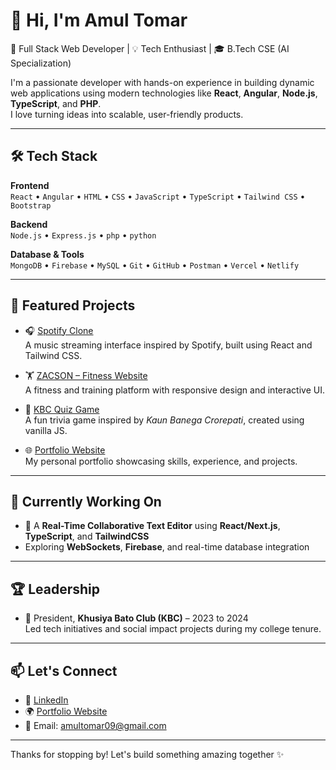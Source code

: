 # 👋 Hi, I'm Amul Tomar

🚀 Full Stack Web Developer | 💡 Tech Enthusiast | 🎓 B.Tech CSE (AI Specialization)

I'm a passionate developer with hands-on experience in building dynamic web applications using modern technologies like **React**, **Angular**, **Node.js**, **TypeScript**, and **PHP**.  
I love turning ideas into scalable, user-friendly products.

---

## 🛠️ Tech Stack

**Frontend**  
`React` • `Angular` • `HTML` • `CSS` • `JavaScript` • `TypeScript` • `Tailwind CSS` • `Bootstrap`

**Backend**  
`Node.js` • `Express.js` • `php` • `python`

**Database & Tools**  
`MongoDB` • `Firebase` • `MySQL` • `Git` • `GitHub` • `Postman` • `Vercel` • `Netlify`

---

## 📌 Featured Projects

- 🎧 [Spotify Clone](https://github.com/amultomar/spotify-clone)  
  A music streaming interface inspired by Spotify, built using React and Tailwind CSS.

- 🏋️ [ZACSON – Fitness Website](https://github.com/amultomar/zacson-fitness)  
  A fitness and training platform with responsive design and interactive UI.

- 🧠 [KBC Quiz Game](https://github.com/amultomar/kbc-quiz)  
  A fun trivia game inspired by *Kaun Banega Crorepati*, created using vanilla JS.

- 🌐 [Portfolio Website](https://github.com/amultomar/portfolio)  
  My personal portfolio showcasing skills, experience, and projects.

---

## 🌱 Currently Working On

- 🧩 A **Real-Time Collaborative Text Editor** using **React/Next.js**, **TypeScript**, and **TailwindCSS**
- Exploring **WebSockets**, **Firebase**, and real-time database integration

---

## 🏆 Leadership

- 🎯 President, **Khusiya Bato Club (KBC)** – 2023 to 2024  
  Led tech initiatives and social impact projects during my college tenure.

---

## 📫 Let's Connect

- 💼 [LinkedIn](https://www.linkedin.com/in/amul-tomar-b8019120b/)
- 🌍 [Portfolio Website](https://amultomar.dev) 
- 📧 Email: amultomar09@gmail.com 

---

Thanks for stopping by! Let's build something amazing together ✨
